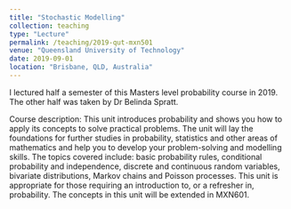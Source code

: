 ```yaml
---
title: "Stochastic Modelling"
collection: teaching
type: "Lecture"
permalink: /teaching/2019-qut-mxn501
venue: "Queensland University of Technology"
date: 2019-09-01
location: "Brisbane, QLD, Australia"
---
```


I lectured half a semester of this Masters level probability course in 2019. The other half was taken by Dr Belinda Spratt.

Course description: This unit introduces probability and shows you how to apply its concepts to solve practical problems. 
The unit will lay the foundations for further studies in probability, statistics and other areas of mathematics and help you 
to develop your problem-solving and modelling skills. The topics covered include: basic probability rules, conditional probability
and independence, discrete and continuous random variables, bivariate distributions, Markov chains and Poisson processes. 
This unit is appropriate for those requiring an introduction to, or a refresher in, probability. The concepts in this unit will be extended in MXN601.
